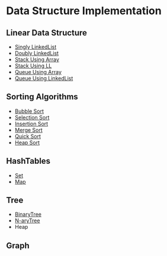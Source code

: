 # Data Structure Implementation
## Linear Data Structure
- [Singly LinkedList](https://github.com/varu0908/DSAlgoPractice/blob/main/Impl/LinkedList.swift)
- [Doubly LinkedList](https://github.com/varu0908/DSAlgoPractice/blob/main/Impl/DoublyLinkedList.swift)
- [Stack Using Array]()
- [Stack Using LL]()
- [Queue Using Array]()
- [Queue Using LinkedList]()

## Sorting Algorithms
- [Bubble Sort]()
- [Selection Sort]()
- [Insertion Sort]()
- [Merge Sort]()
- [Quick Sort]()
- [Heap Sort]()

## HashTables
- [Set]()
- [Map]()

## Tree
- [BinaryTree]()
- [N-aryTree]()
- Heap

## Graph
